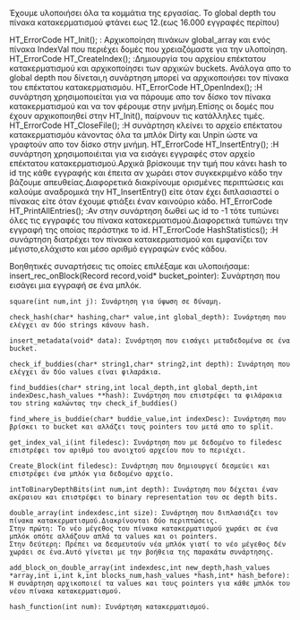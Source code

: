 Έχουμε υλοποιήσει όλα τα κομμάτια της εργασίας.
Το global depth του πίνακα κατακερματισμού φτάνει εως 12.(εως 16.000 εγγραφές περίπου)


HT_ErrorCode HT_Init(); : Αρχικοποίηση πινάκων global_array και ενός πίνακα IndexVal που περιέχει δομές που χρειαζόμαστε για την υλοποίηση.
HT_ErrorCode HT_CreateIndex(); :Δημιουργία του αρχείου επέκτατου κατακερματισμού και αρχικοποίησει των αρχικών buckets. Ανάλογα απο το global depth που δίνεται,η συνάρτηση μπορεί να αρχικοποιήσει τον πίνακα του επέκτατου κατακερματισμόυ.
HT_ErrorCode HT_OpenIndex(); :Η συνάρτηση χρησιμοποιείται για να πάρουμε απο τον δίσκο τον  πίνακα κατακερματισμού και να τον φέρουμε στην μνήμη.Επίσης οι δομές που έχουν αρχικοποιηθεί στην HT_Init(), παίρνουν τις κατάλληλες τιμές.
HT_ErrorCode HT_CloseFile(); :Η συνάρτηση κλείνει το αρχείο επέκτατου κατακερματισμόυ κάνοντας όλα τα μπλόκ Dirty και Unpin ώστε να γραφτούν απο τον δίσκο στην μνήμη.
HT_ErrorCode HT_InsertEntry(); :Η συνάρτηση χρησιμοποιέιται για να εισάγει εγγραφές στον αρχείο επέκτατου κατακερματισμού.Αρχικά βρίσκουμε την τιμή που κάνει hash το id της κάθε εγγραφής και έπειτα αν χωράει στον συγκεκριμένο κάδο την βάζουμε απευθείας.Διαφορετικά διακρίνουμε ορισμένες περιπτώσεις και καλούμε αναδρομικά την HT_InsertEntry() είτε όταν έχει διπλασιαστεί ο πίνακας είτε όταν έχουμε φτιάξει έναν καινούριο κάδο.
HT_ErrorCode HT_PrintAllEntries(); :Αν στην συνάρτηση δωθεί ως id το -1 τότε τυπώνει όλες τις εγγραφές του πίνακα κατακερματισμού.Διαφορετικά τυπώνει την εγγραφή της οποίας περάστηκε το id.
HT_ErrorCode HashStatistics(); :Η συνάρτηση διατρέχει τον πίνακα κατακερματισμού και εμφανίζει τον μέγιστο,ελάχιστο και μέσο αριθμό εγγραφών ενός κάδου.

Βοηθητικές συναρτήσεις τις οποίες επιλέξαμε και υλοποιήσαμε:
    insert_rec_onBlock(Record record,void* bucket_pointer): Συνάρτηση που εισάγει μια εγγραφή σε ένα μπλόκ.
    
    square(int num,int j): Συνάρτηση για ύψωση σε δύναμη.

    check_hash(char* hashing,char* value,int global_depth): Συνάρτηση που ελέγχει αν δύο strings κάνουν hash.

    insert_metadata(void* data): Συνάρτηση που εισάγει μεταδεδομένα σε ένα bucket.

    check_if_buddies(char* string1,char* string2,int depth): Συνάρτηση που ελέγχει άν δύο values είναι φιλαράκια.

    find_buddies(char* string,int local_depth,int global_depth,int indexDesc,hash_values **hash): Συνάρτηση που επιστρέφει τα φιλάρακια του string καλώντας την check_if_buddies()

    find_where_is_buddie(char* buddie_value,int indexDesc): Συνάρτηση που βρίσκει το bucket και αλλάζει τους pointers του μετά απο το split.

    get_index_val_i(int filedesc): Συνάρτηση που με δεδομένο το filedesc επιστρέφει τον αριθμό του ανοιχτού αρχείου που το περιέχει.

    Create_Block(int filedesc): Συνάρτηση που δημιουργεί δεσμεύει και επιστρέφει ένα μπλόκ για δεδομένο αρχείο.

    intToBinaryDepthBits(int num,int depth): Συνάρτηση που δέχεται έναν ακέραιου και επιστρέφει το binary representation του σε depth bits.

    double_array(int indexdesc,int size): Συνάρτηση που διπλασιάζει τον πίνακα κατακερματισμού.Διακρίνονται δύο περιπτώσεις.
    Στην πρώτη: Το νέο μέγεθος του πίνακα κατακερματισμού χωράει σε ένα μπλόκ οπότε αλλάζουν απλά τα values και οι pointers.
    Στην δεύτερη: Πρέπει να δεσμευτούν νέα μπλόκ γιατί το νέο μέγεθος δέν χωράει σε ένα.Αυτό γίνεται με την βοήθεια της παρακάτω συνάρτησης.

    add_block_on_double_array(int indexdesc,int new_depth,hash_values *array,int i,int k,int blocks_num,hash_values *hash,int* hash_before):
    Η συνάρτηση αρχικοποιεί τα values και τους pointers για κάθε μπλόκ του νέου πίνακα κατακερματισμού.

    hash_function(int num): Συνάρτηση κατακερματισμού.



    

